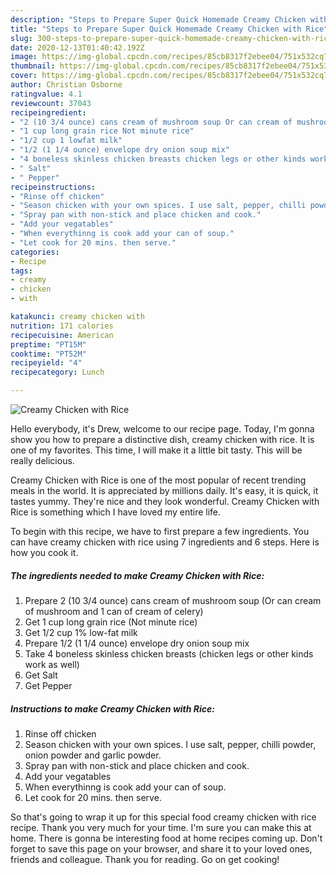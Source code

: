 ```yaml
---
description: "Steps to Prepare Super Quick Homemade Creamy Chicken with Rice"
title: "Steps to Prepare Super Quick Homemade Creamy Chicken with Rice"
slug: 300-steps-to-prepare-super-quick-homemade-creamy-chicken-with-rice
date: 2020-12-13T01:40:42.192Z
image: https://img-global.cpcdn.com/recipes/85cb8317f2ebee04/751x532cq70/creamy-chicken-with-rice-recipe-main-photo.jpg
thumbnail: https://img-global.cpcdn.com/recipes/85cb8317f2ebee04/751x532cq70/creamy-chicken-with-rice-recipe-main-photo.jpg
cover: https://img-global.cpcdn.com/recipes/85cb8317f2ebee04/751x532cq70/creamy-chicken-with-rice-recipe-main-photo.jpg
author: Christian Osborne
ratingvalue: 4.1
reviewcount: 37043
recipeingredient:
- "2 (10 3/4 ounce) cans cream of mushroom soup Or can cream of mushroom and 1 can of cream of celery"
- "1 cup long grain rice Not minute rice"
- "1/2 cup 1 lowfat milk"
- "1/2 (1 1/4 ounce) envelope dry onion soup mix"
- "4 boneless skinless chicken breasts chicken legs or other kinds work as well"
- " Salt"
- " Pepper"
recipeinstructions:
- "Rinse off chicken"
- "Season chicken with your own spices. I use salt, pepper, chilli powder, onion powder and garlic powder."
- "Spray pan with non-stick and place chicken and cook."
- "Add your vegatables"
- "When everythinng is cook add your can of soup."
- "Let cook for 20 mins. then serve."
categories:
- Recipe
tags:
- creamy
- chicken
- with

katakunci: creamy chicken with 
nutrition: 171 calories
recipecuisine: American
preptime: "PT15M"
cooktime: "PT52M"
recipeyield: "4"
recipecategory: Lunch

---
```



![Creamy Chicken with Rice](https://img-global.cpcdn.com/recipes/85cb8317f2ebee04/751x532cq70/creamy-chicken-with-rice-recipe-main-photo.jpg)

Hello everybody, it's Drew, welcome to our recipe page. Today, I'm gonna show you how to prepare a distinctive dish, creamy chicken with rice. It is one of my favorites. This time, I will make it a little bit tasty. This will be really delicious.



Creamy Chicken with Rice is one of the most popular of recent trending meals in the world. It is appreciated by millions daily. It's easy, it is quick, it tastes yummy. They're nice and they look wonderful. Creamy Chicken with Rice is something which I have loved my entire life.


To begin with this recipe, we have to first prepare a few ingredients. You can have creamy chicken with rice using 7 ingredients and 6 steps. Here is how you cook it.

<!--inarticleads1-->

##### The ingredients needed to make Creamy Chicken with Rice:

1. Prepare 2 (10 3/4 ounce) cans cream of mushroom soup (Or can cream of mushroom and 1 can of cream of celery)
1. Get 1 cup long grain rice (Not minute rice)
1. Get 1/2 cup 1% low-fat milk
1. Prepare 1/2 (1 1/4 ounce) envelope dry onion soup mix
1. Take 4 boneless skinless chicken breasts (chicken legs or other kinds work as well)
1. Get  Salt
1. Get  Pepper




<!--inarticleads2-->

##### Instructions to make Creamy Chicken with Rice:

1. Rinse off chicken
1. Season chicken with your own spices. I use salt, pepper, chilli powder, onion powder and garlic powder.
1. Spray pan with non-stick and place chicken and cook.
1. Add your vegatables
1. When everythinng is cook add your can of soup.
1. Let cook for 20 mins. then serve.




So that's going to wrap it up for this special food creamy chicken with rice recipe. Thank you very much for your time. I'm sure you can make this at home. There is gonna be interesting food at home recipes coming up. Don't forget to save this page on your browser, and share it to your loved ones, friends and colleague. Thank you for reading. Go on get cooking!
